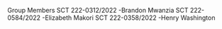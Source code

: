 ﻿Group Members
SCT 222-0312/2022 -Brandon Mwanzia
SCT 222-0584/2022 -Elizabeth Makori
SCT 222-0358/2022 -Henry Washington
